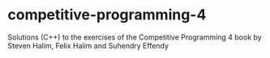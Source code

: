 # competitive-programming-4
Solutions (C++) to the exercises of the Competitive Programming 4 book by Steven Halim, Felix Halim and Suhendry Effendy
